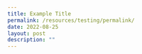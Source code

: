 ```yaml
---
title: Example Title
permalink: /resources/testing/permalink/
date: 2022-08-25
layout: post
description: ""
---
```

